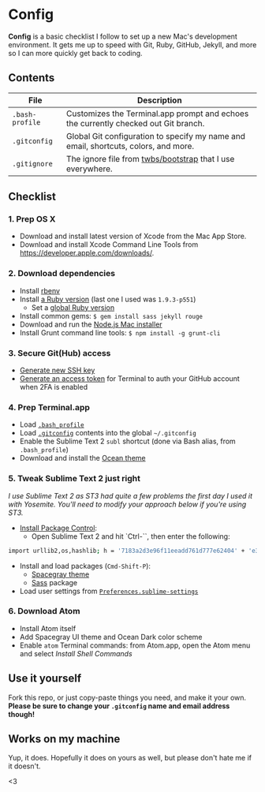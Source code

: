 # Config

**Config** is a basic checklist I follow to set up a new Mac's development environment. It gets me up to speed with Git, Ruby, GitHub, Jekyll, and more so I can more quickly get back to coding.

## Contents

| File | Description |
| --- | --- |
| `.bash-profile` | Customizes the Terminal.app prompt and echoes the currently checked out Git branch. |
| `.gitconfig` | Global Git configuration to specify my name and email, shortcuts, colors, and more. |
| `.gitignore` | The ignore file from [twbs/bootstrap](https://github.com/twbs/bootstrap) that I use everywhere. |

## Checklist

### 1. Prep OS X

- Download and install latest version of Xcode from the Mac App Store.
- Download and install Xcode Command Line Tools from <https://developer.apple.com/downloads/>.

### 2. Download dependencies

- Install [rbenv](https://github.com/sstephenson/rbenv)
- Install [a Ruby version](https://github.com/sstephenson/rbenv#installing-ruby-versions) (last one I used was `1.9.3-p551`)
  - Set a [global Ruby version](https://github.com/sstephenson/rbenv#rbenv-global)
- Install common gems: `$ gem install sass jekyll rouge`
- Download and run the [Node.js Mac installer](http://nodejs.org/download/)
- Install Grunt command line tools: `$ npm install -g grunt-cli`

### 3. Secure Git(Hub) access

- [Generate new SSH key](https://help.github.com/articles/generating-ssh-keys/)
- [Generate an access token](https://help.github.com/articles/creating-an-access-token-for-command-line-use/) for Terminal to auth your GitHub account when 2FA is enabled

### 4. Prep Terminal.app

- Load [`.bash_profile`](/.bash_profile)
- Load [`.gitconfig`](/.gitconfig) contents into the global `~/.gitconfig`
- Enable the Sublime Text 2 `subl` shortcut (done via Bash alias, from `.bash_profile`)
- Download and install the [Ocean theme](https://github.com/mdo/ocean-terminal)

### 5. Tweak Sublime Text 2 just right

*I use Sublime Text 2 as ST3 had quite a few problems the first day I used it with Yosemite. You'll need to modify your approach below if you're using ST3.*

- [Install Package Control](https://sublime.wbond.net/installation):
  - Open Sublime Text 2 and hit `Ctrl-\``, then enter the following:
```bash
import urllib2,os,hashlib; h = '7183a2d3e96f11eeadd761d777e62404' + 'e330c659d4bb41d3bdf022e94cab3cd0'; pf = 'Package Control.sublime-package'; ipp = sublime.installed_packages_path(); os.makedirs( ipp ) if not os.path.exists(ipp) else None; urllib2.install_opener( urllib2.build_opener( urllib2.ProxyHandler()) ); by = urllib2.urlopen( 'http://packagecontrol.io/' + pf.replace(' ', '%20')).read(); dh = hashlib.sha256(by).hexdigest(); open( os.path.join( ipp, pf), 'wb' ).write(by) if dh == h else None; print('Error validating download (got %s instead of %s), please try manual install' % (dh, h) if dh != h else 'Please restart Sublime Text to finish installation')
```
- Install and load packages (`Cmd-Shift-P`):
  - [Spacegray theme](http://kkga.github.io/spacegray/)
  - [Sass](http://sass-lang.com) package
- Load user settings from [`Preferences.sublime-settings`](/Preferences.sublime-settings)

### 6. Download Atom

- Install Atom itself
- Add Spacegray UI theme and Ocean Dark color scheme
- Enable `atom` Terminal commands: from Atom.app, open the Atom menu and select *Install Shell Commands*

## Use it yourself

Fork this repo, or just copy-paste things you need, and make it your own. **Please be sure to change your `.gitconfig` name and email address though!**

## Works on my machine

Yup, it does. Hopefully it does on yours as well, but please don't hate me if it doesn't.

<3
